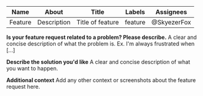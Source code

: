 | Name    | About           | Title                                             | Labels  | Assignees   |
|---------|-----------------|---------------------------------------------------|---------|-------------|
| Feature | Description     | Title of feature                                  | feature | @SkyezerFox |

**Is your feature request related to a problem? Please describe.**
A clear and concise description of what the problem is. Ex. I'm always frustrated when [...]

**Describe the solution you'd like**
A clear and concise description of what you want to happen.

**Additional context**
Add any other context or screenshots about the feature request here.
